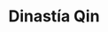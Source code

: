 ﻿---
title: "Dinastía Qin"
permalink: periodes_137.html
layout: periode
dataInici: -221
dataFi: -206
sidebar: periodes
pares:
  - id: 144
    title: "Dinastías Chinas"
    dataInici: "(-2070)"
    dataFi: "(420)"

fills:
jocsPrincipals:
jocsEscenaris:
  - title: "Qin"
    bggId: 127997
    dataInici: 
    dataFi: 

jocsEpoca:
jocsEpocaEscenaris:
---
